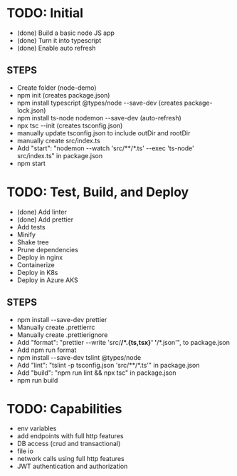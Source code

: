 # TODO: Initial
- (done) Build a basic node JS app
- (done) Turn it into typescript
- (done) Enable auto refresh

## STEPS
- Create folder (node-demo)
- npm init (creates package.json)
- npm install typescript @types/node --save-dev (creates package-lock.json)
- npm install ts-node nodemon --save-dev (auto-refresh)
- npx tsc --init (creates tsconfig.json)
- manually update tsconfig.json to include outDir and rootDir
- manually create src/index.ts
- Add "start": "nodemon --watch 'src/**/*.ts' --exec 'ts-node' src/index.ts" in package.json
- npm start

# TODO: Test, Build, and Deploy
- (done) Add linter
- (done) Add prettier
- Add tests
- Minify
- Shake tree
- Prune dependencies
- Deploy in nginx
- Containerize
- Deploy in K8s
- Deploy in Azure AKS

## STEPS
- npm install --save-dev prettier
- Manually create .prettierrc
- Manually create .prettierignore
- Add "format": "prettier --write 'src/**/*.{ts,tsx}' '**/*.json'", to package.json
- Add npm run format
- npm install --save-dev tslint @types/node
- Add "lint": "tslint -p tsconfig.json 'src/**/*.ts'" in package.json
- Add "build": "npm run lint && npx tsc" in package.json
- npm run build

# TODO: Capabilities
- env variables
- add endpoints with full http features
- DB access (crud and transactional)
- file io
- network calls using full http features
- JWT authentication and authorization
